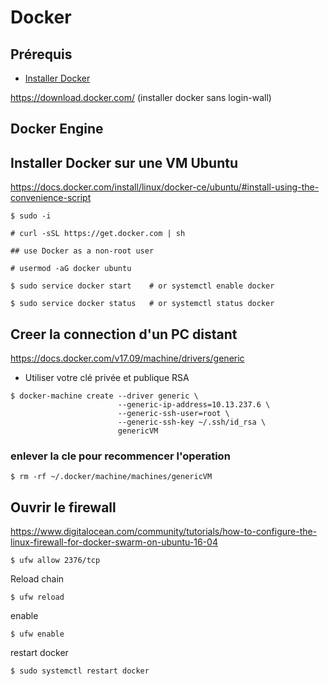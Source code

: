# Docker

## Prérequis

* [Installer Docker](https://docs.docker.com/engine/getstarted/step_one/#step-1-get-docker)   

https://download.docker.com/ (installer docker sans login-wall)


## Docker Engine

## Installer Docker sur une VM Ubuntu 

https://docs.docker.com/install/linux/docker-ce/ubuntu/#install-using-the-convenience-script

```
$ sudo -i

# curl -sSL https://get.docker.com | sh

## use Docker as a non-root user

# usermod -aG docker ubuntu

$ sudo service docker start    # or systemctl enable docker

$ sudo service docker status   # or systemctl status docker

```

## Creer la connection d'un PC distant

https://docs.docker.com/v17.09/machine/drivers/generic

* Utiliser votre clé privée et publique RSA

```
$ docker-machine create --driver generic \
                        --generic-ip-address=10.13.237.6 \
                        --generic-ssh-user=root \
                        --generic-ssh-key ~/.ssh/id_rsa \
                        genericVM
```

### enlever la cle pour recommencer l'operation

```
$ rm -rf ~/.docker/machine/machines/genericVM
```


## Ouvrir le firewall

https://www.digitalocean.com/community/tutorials/how-to-configure-the-linux-firewall-for-docker-swarm-on-ubuntu-16-04

```
$ ufw allow 2376/tcp
```

Reload chain

```
$ ufw reload
```

enable

```
$ ufw enable
```

restart docker

```
$ sudo systemctl restart docker
```


